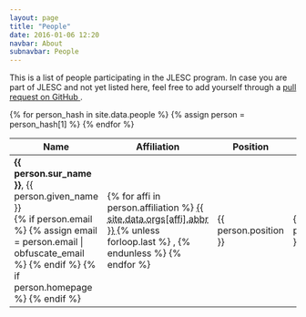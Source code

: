 ```yaml
---
layout: page
title: "People"
date: 2016-01-06 12:20
navbar: About
subnavbar: People
---
```


<p class="lead">
  This is a list of people participating in the JLESC program.
  In case you are part of JLESC and not yet listed here, feel free to add yourself through a
  <a href="https://github.com/JLESC/jlesc.github.io/wiki/Adding-Modifying-Content#people"
     target="_blank">
    pull request on GitHub
  </a>.
</p>

<div class="table-responsive">
  <table id="people-db" class="table table-striped">
    <thead class="thead-default">
      <tr>
        <th class="col-name">Name</th>
        <th class="col-affiliation">Affiliation</th>
        <th class="col-position">Position</th>
        <th class="col-topics">Topics</th>
      </tr>
    </thead>
    <tbody>
    {% for person_hash in site.data.people %}
      {% assign person = person_hash[1] %}
      <tr>
        <td class="col-name">
          <strong>{{ person.sur_name }}</strong>, {{ person.given_name }}
          <div class="btn-group btn-group-sm pull-right" role="group">
            {% if person.email %}
              {% assign email = person.email | obfuscate_email %}
              <a target="_blank"
                 class="btn btn-link btn-sm email-obfuscated"
                 title="write an email to {{ person.given_name }} {{ person.sur_name }}"
                 data-email="{{ email }}"
                 role="button">
                <i class="fa fa-envelope fa-fw"></i>
              </a>
            {% endif %}
            {% if person.homepage %}
              <a href="{{ person.homepage }}"
                 target="_blank"
                 title="{{ person.homepage }}"
                 class="btn btn-link btn-sm"
                 role="button">
                <i class="fa fa-home fa-fw"></i>
              </a>
            {% endif %}
          </div>
        </td>
        <td class="col-affiliation">
          {% for affi in person.affiliation %}
            <abbr title="{{ site.data.orgs[affi].title }}" class="initialism">
              {{ site.data.orgs[affi].abbr }}
            </abbr>
            {% unless forloop.last %}
              ,
            {% endunless %}
          {% endfor %}
        </td>
        <td class="col-position">{{ person.position }}</td>
        <td class="col-topics">{{ person.topics }}</td>
      </tr>
    {% endfor %}
    </tbody>
  </table>
</div>
